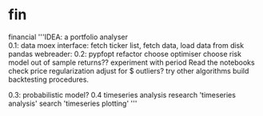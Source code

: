 # fin
financial
'''IDEA: a portfolio analyser  
0.1: data
moex interface: fetch ticker list, fetch data, load data from disk
pandas webreader:
0.2: pypfopt
refactor
choose optimiser
choose risk model
out of sample returns??
experiment with period
Read the notebooks
check price regularization
adjust for $
outliers? try other algorithms
build backtesting procedures.

0.3: probabilistic model?
0.4 timeseries analysis
 research 'timeseries analysis'
 search 'timeseries plotting'
'''
